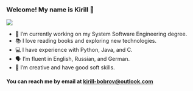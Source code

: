 ### Welcome! My name is Kirill 👋

![](https://media4.giphy.com/media/v1.Y2lkPTc5MGI3NjExZTJnc2F0cmh1a2dsNWxvMm1nNXFraHh2ejUzZ3N2aW1wOGd3NWVoMCZlcD12MV9pbnRlcm5hbF9naWZfYnlfaWQmY3Q9Zw/h408T6Y5GfmXBKW62l/giphy.gif)

- 🔭 I’m currently working on my System Software Engineering degree.
- 📚 I love reading books and exploring new technologies.
- 💻 I have experience with Python, Java, and C.
- 🗣️ I’m fluent in English, Russian, and German.
- 🎨 I’m creative and have good soft skills.

#### You can reach me by email at kirill-bobrov@outlook.com